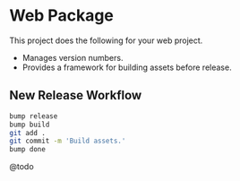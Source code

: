 # Web Package

This project does the following for your web project.

* Manages version numbers.
* Provides a framework for building assets before release.

## New Release Workflow

```bash
bump release
bump build
git add .
git commit -m 'Build assets.'
bump done
```

@todo
